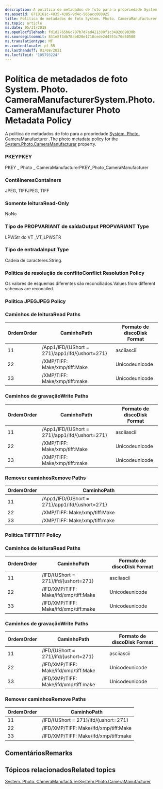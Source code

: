 ```yaml
---
description: A política de metadados de foto para a propriedade System. Photo. CameraManufacturer.
ms.assetid: 6710161c-4835-4385-9d4c-566acc000925
title: Política de metadados de foto System. Photo. CameraManufacturer
ms.topic: article
ms.date: 05/31/2018
ms.openlocfilehash: fd1d2765b6c787b7d7ad421300f1c3492669830b
ms.sourcegitcommit: 831e8f3db78ab820e1710cede244553c70e50500
ms.translationtype: MT
ms.contentlocale: pt-BR
ms.lasthandoff: 01/08/2021
ms.locfileid: "105793224"
---
```

# <a name="systemphotocameramanufacturer-photo-metadata-policy"></a><span data-ttu-id="e1f8d-103">Política de metadados de foto System. Photo. CameraManufacturer</span><span class="sxs-lookup"><span data-stu-id="e1f8d-103">System.Photo.CameraManufacturer Photo Metadata Policy</span></span>

<span data-ttu-id="e1f8d-104">A política de metadados de foto para a propriedade [System. Photo. CameraManufacturer](../properties/props-system-photo-cameramanufacturer.md) .</span><span class="sxs-lookup"><span data-stu-id="e1f8d-104">The photo metadata policy for the [System.Photo.CameraManufacturer](../properties/props-system-photo-cameramanufacturer.md) property.</span></span>

### <a name="pkey"></a><span data-ttu-id="e1f8d-105">PKEY</span><span class="sxs-lookup"><span data-stu-id="e1f8d-105">PKEY</span></span>

<span data-ttu-id="e1f8d-106">PKEY \_ Photo \_ CameraManufacturer</span><span class="sxs-lookup"><span data-stu-id="e1f8d-106">PKEY\_Photo\_CameraManufacturer</span></span>

### <a name="containers"></a><span data-ttu-id="e1f8d-107">Contêineres</span><span class="sxs-lookup"><span data-stu-id="e1f8d-107">Containers</span></span>

<span data-ttu-id="e1f8d-108">JPEG, TIFF</span><span class="sxs-lookup"><span data-stu-id="e1f8d-108">JPEG, TIFF</span></span>

### <a name="read-only"></a><span data-ttu-id="e1f8d-109">Somente leitura</span><span class="sxs-lookup"><span data-stu-id="e1f8d-109">Read-Only</span></span>

<span data-ttu-id="e1f8d-110">No</span><span class="sxs-lookup"><span data-stu-id="e1f8d-110">No</span></span>

### <a name="output-propvariant-type"></a><span data-ttu-id="e1f8d-111">Tipo de PROPVARIANT de saída</span><span class="sxs-lookup"><span data-stu-id="e1f8d-111">Output PROPVARIANT Type</span></span>

<span data-ttu-id="e1f8d-112">LPWStr do VT \_</span><span class="sxs-lookup"><span data-stu-id="e1f8d-112">VT\_LPWSTR</span></span>

### <a name="input-type"></a><span data-ttu-id="e1f8d-113">Tipo de entrada</span><span class="sxs-lookup"><span data-stu-id="e1f8d-113">Input Type</span></span>

<span data-ttu-id="e1f8d-114">Cadeia de caracteres.</span><span class="sxs-lookup"><span data-stu-id="e1f8d-114">String.</span></span>

### <a name="conflict-resolution-policy"></a><span data-ttu-id="e1f8d-115">Política de resolução de conflito</span><span class="sxs-lookup"><span data-stu-id="e1f8d-115">Conflict Resolution Policy</span></span>

<span data-ttu-id="e1f8d-116">Os valores de esquemas diferentes são reconciliados.</span><span class="sxs-lookup"><span data-stu-id="e1f8d-116">Values from different schemas are reconciled.</span></span>

### <a name="jpeg-policy"></a><span data-ttu-id="e1f8d-117">Política JPEG</span><span class="sxs-lookup"><span data-stu-id="e1f8d-117">JPEG Policy</span></span>

### <a name="read-paths"></a><span data-ttu-id="e1f8d-118">Caminhos de leitura</span><span class="sxs-lookup"><span data-stu-id="e1f8d-118">Read Paths</span></span>



| <span data-ttu-id="e1f8d-119">Ordem</span><span class="sxs-lookup"><span data-stu-id="e1f8d-119">Order</span></span> | <span data-ttu-id="e1f8d-120">Caminho</span><span class="sxs-lookup"><span data-stu-id="e1f8d-120">Path</span></span>                   | <span data-ttu-id="e1f8d-121">Formato de disco</span><span class="sxs-lookup"><span data-stu-id="e1f8d-121">Disk Format</span></span> |
|-------|------------------------|-------------|
| <span data-ttu-id="e1f8d-122">1</span><span class="sxs-lookup"><span data-stu-id="e1f8d-122">1</span></span>     | <span data-ttu-id="e1f8d-123">/App1/IFD/{UShort = 271}</span><span class="sxs-lookup"><span data-stu-id="e1f8d-123">/app1/ifd/{ushort=271}</span></span> | <span data-ttu-id="e1f8d-124">ascii</span><span class="sxs-lookup"><span data-stu-id="e1f8d-124">ascii</span></span>       |
| <span data-ttu-id="e1f8d-125">2</span><span class="sxs-lookup"><span data-stu-id="e1f8d-125">2</span></span>     | <span data-ttu-id="e1f8d-126">/XMP/TIFF: Make</span><span class="sxs-lookup"><span data-stu-id="e1f8d-126">/xmp/tiff:Make</span></span>         | <span data-ttu-id="e1f8d-127">Unicode</span><span class="sxs-lookup"><span data-stu-id="e1f8d-127">unicode</span></span>     |
| <span data-ttu-id="e1f8d-128">3</span><span class="sxs-lookup"><span data-stu-id="e1f8d-128">3</span></span>     | <span data-ttu-id="e1f8d-129">/XMP/TIFF: Make</span><span class="sxs-lookup"><span data-stu-id="e1f8d-129">/xmp/tiff:make</span></span>         | <span data-ttu-id="e1f8d-130">Unicode</span><span class="sxs-lookup"><span data-stu-id="e1f8d-130">unicode</span></span>     |



 

### <a name="write-paths"></a><span data-ttu-id="e1f8d-131">Caminhos de gravação</span><span class="sxs-lookup"><span data-stu-id="e1f8d-131">Write Paths</span></span>



| <span data-ttu-id="e1f8d-132">Ordem</span><span class="sxs-lookup"><span data-stu-id="e1f8d-132">Order</span></span> | <span data-ttu-id="e1f8d-133">Caminho</span><span class="sxs-lookup"><span data-stu-id="e1f8d-133">Path</span></span>                   | <span data-ttu-id="e1f8d-134">Formato de disco</span><span class="sxs-lookup"><span data-stu-id="e1f8d-134">Disk Format</span></span> |
|-------|------------------------|-------------|
| <span data-ttu-id="e1f8d-135">1</span><span class="sxs-lookup"><span data-stu-id="e1f8d-135">1</span></span>     | <span data-ttu-id="e1f8d-136">/App1/IFD/{UShort = 271}</span><span class="sxs-lookup"><span data-stu-id="e1f8d-136">/app1/ifd/{ushort=271}</span></span> | <span data-ttu-id="e1f8d-137">ascii</span><span class="sxs-lookup"><span data-stu-id="e1f8d-137">ascii</span></span>       |
| <span data-ttu-id="e1f8d-138">2</span><span class="sxs-lookup"><span data-stu-id="e1f8d-138">2</span></span>     | <span data-ttu-id="e1f8d-139">/XMP/TIFF: Make</span><span class="sxs-lookup"><span data-stu-id="e1f8d-139">/xmp/tiff:Make</span></span>         | <span data-ttu-id="e1f8d-140">Unicode</span><span class="sxs-lookup"><span data-stu-id="e1f8d-140">unicode</span></span>     |
| <span data-ttu-id="e1f8d-141">3</span><span class="sxs-lookup"><span data-stu-id="e1f8d-141">3</span></span>     | <span data-ttu-id="e1f8d-142">/XMP/TIFF: Make</span><span class="sxs-lookup"><span data-stu-id="e1f8d-142">/xmp/tiff:make</span></span>         | <span data-ttu-id="e1f8d-143">Unicode</span><span class="sxs-lookup"><span data-stu-id="e1f8d-143">unicode</span></span>     |



 

### <a name="remove-paths"></a><span data-ttu-id="e1f8d-144">Remover caminhos</span><span class="sxs-lookup"><span data-stu-id="e1f8d-144">Remove Paths</span></span>



| <span data-ttu-id="e1f8d-145">Ordem</span><span class="sxs-lookup"><span data-stu-id="e1f8d-145">Order</span></span> | <span data-ttu-id="e1f8d-146">Caminho</span><span class="sxs-lookup"><span data-stu-id="e1f8d-146">Path</span></span>                   |
|-------|------------------------|
| <span data-ttu-id="e1f8d-147">1</span><span class="sxs-lookup"><span data-stu-id="e1f8d-147">1</span></span>     | <span data-ttu-id="e1f8d-148">/App1/IFD/{UShort = 271}</span><span class="sxs-lookup"><span data-stu-id="e1f8d-148">/app1/ifd/{ushort=271}</span></span> |
| <span data-ttu-id="e1f8d-149">2</span><span class="sxs-lookup"><span data-stu-id="e1f8d-149">2</span></span>     | <span data-ttu-id="e1f8d-150">/XMP/TIFF: Make</span><span class="sxs-lookup"><span data-stu-id="e1f8d-150">/xmp/tiff:Make</span></span>         |
| <span data-ttu-id="e1f8d-151">3</span><span class="sxs-lookup"><span data-stu-id="e1f8d-151">3</span></span>     | <span data-ttu-id="e1f8d-152">/XMP/TIFF: Make</span><span class="sxs-lookup"><span data-stu-id="e1f8d-152">/xmp/tiff:make</span></span>         |



 

### <a name="tiff-policy"></a><span data-ttu-id="e1f8d-153">Política TIFF</span><span class="sxs-lookup"><span data-stu-id="e1f8d-153">TIFF Policy</span></span>

### <a name="read-paths"></a><span data-ttu-id="e1f8d-154">Caminhos de leitura</span><span class="sxs-lookup"><span data-stu-id="e1f8d-154">Read Paths</span></span>



| <span data-ttu-id="e1f8d-155">Ordem</span><span class="sxs-lookup"><span data-stu-id="e1f8d-155">Order</span></span> | <span data-ttu-id="e1f8d-156">Caminho</span><span class="sxs-lookup"><span data-stu-id="e1f8d-156">Path</span></span>               | <span data-ttu-id="e1f8d-157">Formato de disco</span><span class="sxs-lookup"><span data-stu-id="e1f8d-157">Disk Format</span></span> |
|-------|--------------------|-------------|
| <span data-ttu-id="e1f8d-158">1</span><span class="sxs-lookup"><span data-stu-id="e1f8d-158">1</span></span>     | <span data-ttu-id="e1f8d-159">/IFD/{UShort = 271}</span><span class="sxs-lookup"><span data-stu-id="e1f8d-159">/ifd/{ushort=271}</span></span>  | <span data-ttu-id="e1f8d-160">ascii</span><span class="sxs-lookup"><span data-stu-id="e1f8d-160">ascii</span></span>       |
| <span data-ttu-id="e1f8d-161">2</span><span class="sxs-lookup"><span data-stu-id="e1f8d-161">2</span></span>     | <span data-ttu-id="e1f8d-162">/IFD/XMP/TIFF: Make</span><span class="sxs-lookup"><span data-stu-id="e1f8d-162">/ifd/xmp/tiff:Make</span></span> | <span data-ttu-id="e1f8d-163">Unicode</span><span class="sxs-lookup"><span data-stu-id="e1f8d-163">unicode</span></span>     |
| <span data-ttu-id="e1f8d-164">3</span><span class="sxs-lookup"><span data-stu-id="e1f8d-164">3</span></span>     | <span data-ttu-id="e1f8d-165">/IFD/XMP/TIFF: Make</span><span class="sxs-lookup"><span data-stu-id="e1f8d-165">/ifd/xmp/tiff:make</span></span> | <span data-ttu-id="e1f8d-166">Unicode</span><span class="sxs-lookup"><span data-stu-id="e1f8d-166">unicode</span></span>     |



 

### <a name="write-paths"></a><span data-ttu-id="e1f8d-167">Caminhos de gravação</span><span class="sxs-lookup"><span data-stu-id="e1f8d-167">Write Paths</span></span>



| <span data-ttu-id="e1f8d-168">Ordem</span><span class="sxs-lookup"><span data-stu-id="e1f8d-168">Order</span></span> | <span data-ttu-id="e1f8d-169">Caminho</span><span class="sxs-lookup"><span data-stu-id="e1f8d-169">Path</span></span>               | <span data-ttu-id="e1f8d-170">Formato de disco</span><span class="sxs-lookup"><span data-stu-id="e1f8d-170">Disk Format</span></span> |
|-------|--------------------|-------------|
| <span data-ttu-id="e1f8d-171">1</span><span class="sxs-lookup"><span data-stu-id="e1f8d-171">1</span></span>     | <span data-ttu-id="e1f8d-172">/IFD/{UShort = 271}</span><span class="sxs-lookup"><span data-stu-id="e1f8d-172">/ifd/{ushort=271}</span></span>  | <span data-ttu-id="e1f8d-173">ascii</span><span class="sxs-lookup"><span data-stu-id="e1f8d-173">ascii</span></span>       |
| <span data-ttu-id="e1f8d-174">2</span><span class="sxs-lookup"><span data-stu-id="e1f8d-174">2</span></span>     | <span data-ttu-id="e1f8d-175">/IFD/XMP/TIFF: Make</span><span class="sxs-lookup"><span data-stu-id="e1f8d-175">/ifd/xmp/tiff:Make</span></span> | <span data-ttu-id="e1f8d-176">Unicode</span><span class="sxs-lookup"><span data-stu-id="e1f8d-176">unicode</span></span>     |
| <span data-ttu-id="e1f8d-177">3</span><span class="sxs-lookup"><span data-stu-id="e1f8d-177">3</span></span>     | <span data-ttu-id="e1f8d-178">/IFD/XMP/TIFF: Make</span><span class="sxs-lookup"><span data-stu-id="e1f8d-178">/ifd/xmp/tiff:make</span></span> | <span data-ttu-id="e1f8d-179">Unicode</span><span class="sxs-lookup"><span data-stu-id="e1f8d-179">unicode</span></span>     |



 

### <a name="remove-paths"></a><span data-ttu-id="e1f8d-180">Remover caminhos</span><span class="sxs-lookup"><span data-stu-id="e1f8d-180">Remove Paths</span></span>



| <span data-ttu-id="e1f8d-181">Ordem</span><span class="sxs-lookup"><span data-stu-id="e1f8d-181">Order</span></span> | <span data-ttu-id="e1f8d-182">Caminho</span><span class="sxs-lookup"><span data-stu-id="e1f8d-182">Path</span></span>               |
|-------|--------------------|
| <span data-ttu-id="e1f8d-183">1</span><span class="sxs-lookup"><span data-stu-id="e1f8d-183">1</span></span>     | <span data-ttu-id="e1f8d-184">/IFD/{UShort = 271}</span><span class="sxs-lookup"><span data-stu-id="e1f8d-184">/ifd/{ushort=271}</span></span>  |
| <span data-ttu-id="e1f8d-185">2</span><span class="sxs-lookup"><span data-stu-id="e1f8d-185">2</span></span>     | <span data-ttu-id="e1f8d-186">/IFD/XMP/TIFF: Make</span><span class="sxs-lookup"><span data-stu-id="e1f8d-186">/ifd/xmp/tiff:Make</span></span> |
| <span data-ttu-id="e1f8d-187">3</span><span class="sxs-lookup"><span data-stu-id="e1f8d-187">3</span></span>     | <span data-ttu-id="e1f8d-188">/IFD/XMP/TIFF: Make</span><span class="sxs-lookup"><span data-stu-id="e1f8d-188">/ifd/xmp/tiff:make</span></span> |



 

## <a name="remarks"></a><span data-ttu-id="e1f8d-189">Comentários</span><span class="sxs-lookup"><span data-stu-id="e1f8d-189">Remarks</span></span>

## <a name="related-topics"></a><span data-ttu-id="e1f8d-190">Tópicos relacionados</span><span class="sxs-lookup"><span data-stu-id="e1f8d-190">Related topics</span></span>

<dl> <dt>

[<span data-ttu-id="e1f8d-191">System. Photo. CameraManufacturer</span><span class="sxs-lookup"><span data-stu-id="e1f8d-191">System.Photo.CameraManufacturer</span></span>](../properties/props-system-photo-cameramanufacturer.md)
</dt> </dl>

 

 
